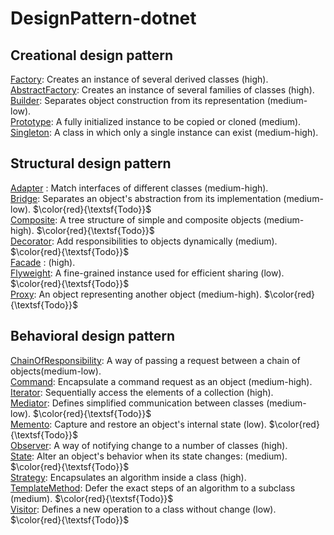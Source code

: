 # DesignPattern-dotnet
## Creational design pattern
[Factory](Creational/Factory/docs/README.md): Creates an instance of several derived classes (high). <br>
[AbstractFactory](Creational/AbstractFactory/docs/README.md): Creates an instance of several families of classes (high). <br>
[Builder](Creational/Builder/docs/README.md):  Separates object construction from its representation (medium-low).<br>
[Prototype](Creational/Prototype/docs/README.md):  A fully initialized instance to be copied or cloned (medium).<br>
[Singleton](Creational/Singleton/docs/README.md):  A class in which only a single instance can exist (medium-high).<br>

## Structural design pattern
[Adapter](DesignPattern-Dotnet/Structural/Adapter/docs/README.md) : Match interfaces of different classes (medium-high).<br> 
[Bridge](Structural/Bridge/docs/README.md): Separates an object's abstraction from its implementation (medium-low). $\color{red}{\textsf{Todo}}$<br>
[Composite](Structural/Composite/docs/README.md): A tree structure of simple and composite objects (medium-high). $\color{red}{\textsf{Todo}}$<br>
[Decorator](Structural/Decorator/docs/README.md): Add responsibilities to objects dynamically (medium). $\color{red}{\textsf{Todo}}$<br>
[Facade](Structural/Facade/docs/README.md) : (high).<br>
[Flyweight](Structural/Flyweight/docs/README.md): A fine-grained instance used for efficient sharing (low). $\color{red}{\textsf{Todo}}$<br>
[Proxy](Structural/Proxy/docs/README.md): An object representing another object (medium-high). $\color{red}{\textsf{Todo}}$<br>

## Behavioral design pattern
[ChainOfResponsibility](Behavioral/ChainOfResponsibility/docs/README.md): A way of passing a request between a chain of objects(medium-low). <br>
[Command](Behavioral/Command/docs/README.md): Encapsulate a command request as an object (medium-high). <br>
[Iterator](Behavioral/Iterator/docs/README.md): Sequentially access the elements of a collection (high).<br>
[Mediator](Behavioral/Mediator/docs/README.md): Defines simplified communication between classes (medium-low). $\color{red}{\textsf{Todo}}$<br>
[Memento](Behavioral/Memento/docs/README.md): Capture and restore an object's internal state (low). $\color{red}{\textsf{Todo}}$<br>
[Observer](Behavioral/Observer/docs/README.md): A way of notifying change to a number of classes (high).<br>
[State](Behavioral/State/docs/README.md): Alter an object's behavior when its state changes: (medium). $\color{red}{\textsf{Todo}}$<br>
[Strategy](Behavioral/Strategy/docs/README.md): Encapsulates an algorithm inside a class (high). <br>
[TemplateMethod](Behavioral/TemplateMethod/docs/README.md): Defer the exact steps of an algorithm to a subclass (medium). $\color{red}{\textsf{Todo}}$<br>
[Visitor](Behavioral/Visitor/docs/README.md): Defines a new operation to a class without change (low). $\color{red}{\textsf{Todo}}$<br>
